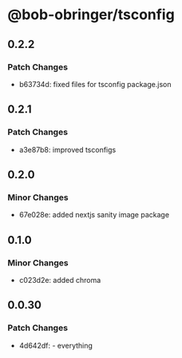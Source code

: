 # @bob-obringer/tsconfig

## 0.2.2

### Patch Changes

- b63734d: fixed files for tsconfig package.json

## 0.2.1

### Patch Changes

- a3e87b8: improved tsconfigs

## 0.2.0

### Minor Changes

- 67e028e: added nextjs sanity image package

## 0.1.0

### Minor Changes

- c023d2e: added chroma

## 0.0.30

### Patch Changes

- 4d642df: - everything
